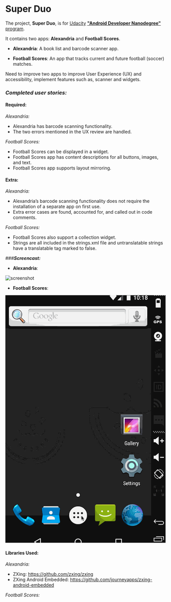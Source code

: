 Super Duo
=============

The project, **Super Duo**, is for [Udacity](www.udacity.com) [**"Android Developer Nanodegree"** program](https://www.udacity.com/course/android-developer-nanodegree--nd801).

It contains two apps: **Alexandria** and **Football Scores**.

* **Alexandria**: A book list and barcode scanner app.

* **Football Scores**: An app that tracks current and future football (soccer) matches.

Need to improve two apps to improve User Experience (UX) and accessibility, implement features such as, scanner and widgets.


### **_Completed user stories:_**

#### Required:

_Alexandria:_

* Alexandria has barcode scanning functionality.
* The two errors mentioned in the UX review are handled.

_Football Scores:_

* Football Scores can be displayed in a widget.
* Football Scores app has content descriptions for all buttons, images, and text.
* Football Scores app supports layout mirroring.

#### Extra:

_Alexandria:_

* Alexandria’s barcode scanning functionality does not require the installation of a separate app on first use.
* Extra error cases are found, accounted for, and called out in code comments.

_Football Scores:_

* Football Scores also support a collection widget.
* Strings are all included in the strings.xml file and untranslatable strings have a translatable tag marked to false.

###**_Screencast:_**

* **Alexandria**:

![screenshot](https://github.com/fengsterooni/SuperDuo/blob/master/alexandria.gif)
* **Football Scores**:

![screenshot](https://github.com/fengsterooni/SuperDuo/blob/master/football.gif)

#### Libraries Used:

_Alexandria:_
* ZXing: https://github.com/zxing/zxing
* ZXing Android Embedded: https://github.com/journeyapps/zxing-android-embedded


_Football Scores:_
